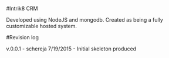 #Intrik8 CRM

Developed using NodeJS and mongodb.  Created as being a fully customizable hosted system.

#Revision log

v.0.0.1 - schereja 7/19/2015 - Initial skeleton produced
